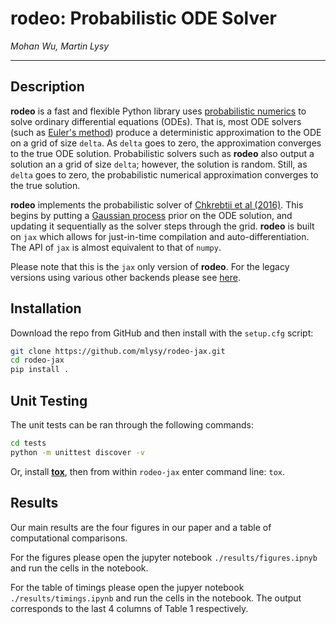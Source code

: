 # **rodeo:** Probabilistic ODE Solver

*Mohan Wu, Martin Lysy*

---

## Description

**rodeo** is a fast and flexible Python library uses [probabilistic numerics](http://probabilistic-numerics.org/) to solve ordinary differential equations (ODEs).  That is, most ODE solvers (such as [Euler's method](https://en.wikipedia.org/wiki/Euler_method)) produce a deterministic approximation to the ODE on a grid of size `delta`.  As `delta` goes to zero, the approximation converges to the true ODE solution.  Probabilistic solvers such as **rodeo** also output a solution an a grid of size `delta`; however, the solution is random.  Still, as `delta` goes to zero, the probabilistic numerical approximation converges to the true solution. 

**rodeo** implements the probabilistic solver of [Chkrebtii et al (2016)](https://projecteuclid.org/euclid.ba/1473276259). This begins by putting a [Gaussian process](https://en.wikipedia.org/wiki/Gaussian_process) prior on the ODE solution, and updating it sequentially as the solver steps through the grid. **rodeo** is built on `jax` which allows for just-in-time compilation and auto-differentiation. The API of `jax` is almost equivalent to that of `numpy`.

Please note that this is the `jax` only version of **rodeo**. For the legacy versions using various other backends please see [here](https://github.com/mlysy/rodeo).

## Installation

Download the repo from GitHub and then install with the `setup.cfg` script:

```bash
git clone https://github.com/mlysy/rodeo-jax.git
cd rodeo-jax
pip install .
```

## Unit Testing

The unit tests can be ran through the following commands:

```bash
cd tests
python -m unittest discover -v
```

Or, install [**tox**](https://tox.wiki/en/latest/index.html), then from within `rodeo-jax` enter command line: `tox`.

## Results

Our main results are the four figures in our paper and a table of computational comparisons.

For the figures please open the jupyter notebook `./results/figures.ipnyb` and run the cells in the notebook.

For the table of timings please open the jupyer notebook `./results/timings.ipynb` and run the cells in the notebook. The output corresponds to the last 4 columns of Table 1 respectively.


